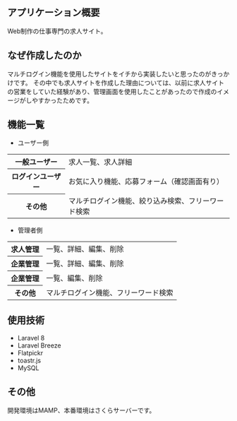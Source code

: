 ## アプリケーション概要

Web制作の仕事専門の求人サイト。

## なぜ作成したのか
マルチログイン機能を使用したサイトをイチから実装したいと思ったのがきっかけです。
その中でも求人サイトを作成した理由については、以前に求人サイトの営業をしていた経験があり、管理画面を使用したことがあったので作成のイメージがしやすかったためです。

## 機能一覧

- ユーザー側

<table>
    <tbody>
        <tr>
        <th>一般ユーザー</th>
        <td>求人一覧、求人詳細</td>
        </tr>
        <tr>
        <th>ログインユーザー</th>
        <td>お気に入り機能、応募フォーム（確認画面有り）</td>
        </tr>
        <tr>
        <th>その他</th>
        <td>マルチログイン機能、絞り込み検索、フリーワード検索</td>
        </tr>
    </tbody>
</table>

- 管理者側

<table>
    <tbody>
        <tr>
        <th>求人管理</th>
        <td>一覧、詳細、編集、削除</td>
        </tr>
        <tr>
        <th>企業管理</th>
        <td>一覧、詳細、編集、削除</td>
        </tr>
        <tr>
        <th>企業管理</th>
        <td>一覧、編集、削除</td>
        </tr>
        <tr>
        <th>その他</th>
        <td>マルチログイン機能、フリーワード検索</td>
        </tr>
    </tbody>
</table>

## 使用技術
- Laravel 8
- Laravel Breeze
- Flatpickr
- toastr.js
- MySQL

## その他
開発環境はMAMP、本番環境はさくらサーバーです。
